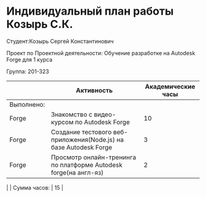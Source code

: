 
#  **Индивидуальный план работы Козырь С.К.** 

Студент:Козырь Сергей Константинович

Проект по Проектной деятельности: Обучение разработке на Autodesk Forge для 1 курса

Группа: 201-323


|   | Активность | Академические часы |
| --- | --- | --- |
| Выполнено: |
| Forge  | Знакомство с видео-курсом по Autodesk Forge | 10 |
| Forge | Создание тестового веб-приложения(Node.js) на базе Autodesk Forge | 3 |
| Forge | Просмотр онлайн-тренинга по платформе Autodesk forge(на англ-яз) | 2 |

|   | Сумма часов: | 15 |
